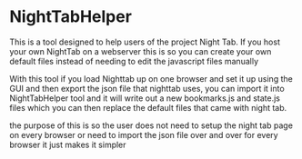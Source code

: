 # NightTabHelper

This is a tool designed to help users of the project Night Tab. If you host your own NightTab on a webserver this is so you can create your own default files instead of needing to edit the javascript files manually

With this tool if you load Nighttab up on one browser and set it up using the GUI and then export the json file that nighttab uses, you can import it into NightTabHelper tool and it will write out a new bookmarks.js and state.js files which you can then replace the default files that came with night tab.

the purpose of this is so the user does not need to setup the night tab page on every browser or need to import the json file over and over for every browser
it just makes it simpler 
